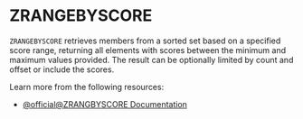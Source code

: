 # ZRANGEBYSCORE

`ZRANGEBYSCORE` retrieves members from a sorted set based on a specified score range, returning all elements with scores between the minimum and maximum values provided. The result can be optionally limited by count and offset or include the scores.

Learn more from the following resources:

- [@official@ZRANGBYSCORE Documentation](https://redis.io/docs/latest/commands/zrangebyscore/)